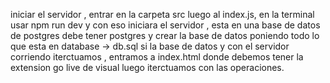 iniciar el servidor , entrar en la carpeta src luego al index.js, en la terminal usar npm run dev y con eso iniciara el servidor , esta en una base de datos de postgres
debe tener postgres y crear la base de datos poniendo todo lo que esta en database -> db.sql
si la base de datos y con el servidor corriendo iterctuamos , entramos a index.html donde debemos tener la extension go live de visual
luego iterctuamos con las operaciones.
